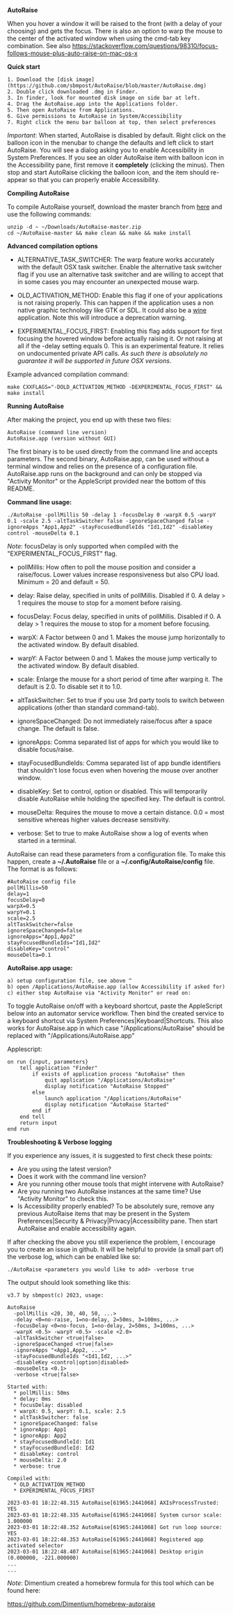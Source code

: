 **AutoRaise**

When you hover a window it will be raised to the front (with a delay of your choosing) and gets the focus. There is also an option to warp
the mouse to the center of the activated window when using the cmd-tab key combination. See also
https://stackoverflow.com/questions/98310/focus-follows-mouse-plus-auto-raise-on-mac-os-x

**Quick start**

    1. Download the [disk image](https://github.com/sbmpost/AutoRaise/blob/master/AutoRaise.dmg)
    2. Double click downloaded .dmg in Finder.
    3. In finder, look for mounted disk image on side bar at left.
    4. Drag the AutoRaise.app into the Applications folder.
    5. Then open AutoRaise from Applications.
    6. Give permissions to AutoRaise in System/Accessibility
    7. Right click the menu bar balloon at top, then select preferences

*Important*: When started, AutoRaise is disabled by default. Right click on the balloon icon in the menubar to change the defaults
and left click to start AutoRaise. You will see a dialog asking you to enable Accessibility in System Preferences. If you see an
older AutoRaise item with balloon icon in the Accessibility pane, first remove it **completely** (clicking the minus). Then stop
and start AutoRaise clicking the balloon icon, and the item should re-appear so that you can properly enable Accessibility.

**Compiling AutoRaise**

To compile AutoRaise yourself, download the master branch from [here](https://github.com/sbmpost/AutoRaise/archive/refs/heads/master.zip)
and use the following commands:

    unzip -d ~ ~/Downloads/AutoRaise-master.zip
    cd ~/AutoRaise-master && make clean && make && make install

**Advanced compilation options**

  * ALTERNATIVE_TASK_SWITCHER: The warp feature works accurately with the default OSX task switcher. Enable the alternative
  task switcher flag if you use an alternative task switcher and are willing to accept that in some cases you may encounter
  an unexpected mouse warp.

  * OLD_ACTIVATION_METHOD: Enable this flag if one of your applications is not raising properly. This can happen if the
  application uses a non native graphic technology like GTK or SDL. It could also be a [wine](https://www.winehq.org) application.
  Note this will introduce a deprecation warning.

  * EXPERIMENTAL_FOCUS_FIRST: Enabling this flag adds support for first focusing the hovered window before actually raising it.
  Or not raising at all if the -delay setting equals 0. This is an experimental feature. It relies on undocumented private API
  calls. *As such there is absolutely no guarantee it will be supported in future OSX versions*.

Example advanced compilation command:

    make CXXFLAGS="-DOLD_ACTIVATION_METHOD -DEXPERIMENTAL_FOCUS_FIRST" && make install

**Running AutoRaise**

After making the project, you end up with these two files:

    AutoRaise (command line version)
    AutoRaise.app (version without GUI)

The first binary is to be used directly from the command line and accepts parameters. The second binary, AutoRaise.app, can
be used without a terminal window and relies on the presence of a configuration file. AutoRaise.app runs on the background and
can only be stopped via "Activity Monitor" or the AppleScript provided near the bottom of this README.

**Command line usage:**

    ./AutoRaise -pollMillis 50 -delay 1 -focusDelay 0 -warpX 0.5 -warpY 0.1 -scale 2.5 -altTaskSwitcher false -ignoreSpaceChanged false -ignoreApps "App1,App2" -stayFocusedBundleIds "Id1,Id2" -disableKey control -mouseDelta 0.1

*Note*: focusDelay is only supported when compiled with the "EXPERIMENTAL_FOCUS_FIRST" flag.

  - pollMillis: How often to poll the mouse position and consider a raise/focus. Lower values increase responsiveness but also CPU load. Minimum = 20 and default = 50.

  - delay: Raise delay, specified in units of pollMillis. Disabled if 0. A delay > 1 requires the mouse to stop for a moment before raising.

  - focusDelay: Focus delay, specified in units of pollMillis. Disabled if 0. A delay > 1 requires the mouse to stop for a moment before focusing.

  - warpX: A Factor between 0 and 1. Makes the mouse jump horizontally to the activated window. By default disabled.

  - warpY: A Factor between 0 and 1. Makes the mouse jump vertically to the activated window. By default disabled.

  - scale: Enlarge the mouse for a short period of time after warping it. The default is 2.0. To disable set it to 1.0.

  - altTaskSwitcher: Set to true if you use 3rd party tools to switch between applications (other than standard command-tab).

  - ignoreSpaceChanged: Do not immediately raise/focus after a space change. The default is false.

  - ignoreApps: Comma separated list of apps for which you would like to disable focus/raise.

  - stayFocusedBundleIds: Comma separated list of app bundle identifiers that shouldn't lose focus even when hovering the mouse over another window.

  - disableKey: Set to control, option or disabled. This will temporarily disable AutoRaise while holding the specified key. The default is control.

  - mouseDelta: Requires the mouse to move a certain distance. 0.0 = most sensitive whereas higher values decrease sensitivity.

  - verbose: Set to true to make AutoRaise show a log of events when started in a terminal.
    
AutoRaise can read these parameters from a configuration file. To make this happen, create a **~/.AutoRaise** file or a
**~/.config/AutoRaise/config** file. The format is as follows:

    #AutoRaise config file
    pollMillis=50
    delay=1
    focusDelay=0
    warpX=0.5
    warpY=0.1
    scale=2.5
    altTaskSwitcher=false
    ignoreSpaceChanged=false
    ignoreApps="App1,App2"
    stayFocusedBundleIds="Id1,Id2"
    disableKey="control"
    mouseDelta=0.1

**AutoRaise.app usage:**

    a) setup configuration file, see above ^
    b) open /Applications/AutoRaise.app (allow Accessibility if asked for)
    c) either stop AutoRaise via "Activity Monitor" or read on:

To toggle AutoRaise on/off with a keyboard shortcut, paste the AppleScript below into an automator service workflow. Then
bind the created service to a keyboard shortcut via System Preferences|Keyboard|Shortcuts. This also works for AutoRaise.app
in which case "/Applications/AutoRaise" should be replaced with "/Applications/AutoRaise.app"

Applescript:

    on run {input, parameters}
        tell application "Finder"
            if exists of application process "AutoRaise" then
                quit application "/Applications/AutoRaise"
                display notification "AutoRaise Stopped"
            else
                launch application "/Applications/AutoRaise"
                display notification "AutoRaise Started"
            end if
        end tell
        return input
    end run

**Troubleshooting & Verbose logging**

If you experience any issues, it is suggested to first check these points:

- Are you using the latest version?
- Does it work with the command line version?
- Are you running other mouse tools that might intervene with AutoRaise?
- Are you running two AutoRaise instances at the same time? Use "Activity Monitor" to check this.
- Is Accessibility properly enabled? To be absolutely sure, remove any previous AutoRaise items
that may be present in the System Preferences|Security & Privacy|Privacy|Accessibility pane. Then
start AutoRaise and enable accessibility again.

If after checking the above you still experience the problem, I encourage you to create an issue
in github. It will be helpful to provide (a small part of) the verbose log, which can be enabled
like so:

    ./AutoRaise <parameters you would like to add> -verbose true

The output should look something like this:

    v3.7 by sbmpost(c) 2023, usage:

    AutoRaise
      -pollMillis <20, 30, 40, 50, ...>
      -delay <0=no-raise, 1=no-delay, 2=50ms, 3=100ms, ...>
      -focusDelay <0=no-focus, 1=no-delay, 2=50ms, 3=100ms, ...>
      -warpX <0.5> -warpY <0.5> -scale <2.0>
      -altTaskSwitcher <true|false>
      -ignoreSpaceChanged <true|false>
      -ignoreApps "<App1,App2, ...>"
      -stayFocusedBundleIds "<Id1,Id2, ...>"
      -disableKey <control|option|disabled>
      -mouseDelta <0.1>
      -verbose <true|false>

    Started with:
      * pollMillis: 50ms
      * delay: 0ms
      * focusDelay: disabled
      * warpX: 0.5, warpY: 0.1, scale: 2.5
      * altTaskSwitcher: false
      * ignoreSpaceChanged: false
      * ignoreApp: App1
      * ignoreApp: App2
      * stayFocusedBundleId: Id1
      * stayFocusedBundleId: Id2
      * disableKey: control
      * mouseDelta: 2.0
      * verbose: true

    Compiled with:
      * OLD_ACTIVATION_METHOD
      * EXPERIMENTAL_FOCUS_FIRST

    2023-03-01 18:22:48.315 AutoRaise[61965:2441068] AXIsProcessTrusted: YES
    2023-03-01 18:22:48.335 AutoRaise[61965:2441068] System cursor scale: 1.000000
    2023-03-01 18:22:48.352 AutoRaise[61965:2441068] Got run loop source: YES
    2023-03-01 18:22:48.353 AutoRaise[61965:2441068] Registered app activated selector
    2023-03-01 18:22:48.407 AutoRaise[61965:2441068] Desktop origin (0.000000, -221.000000)
    ...
    ...

*Note*: Dimentium created a homebrew formula for this tool which can be found here:

https://github.com/Dimentium/homebrew-autoraise
